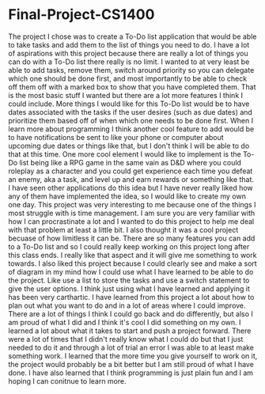 # Final-Project-CS1400
  The project I chose was to create a To-Do list application that would be able to take tasks and add them to the list of things you need to do. I have a lot of aspirations with this project because there are really a lot of things you can do with a To-Do list there really is no limit. I wanted to at very least be able to add tasks, remove them, switch around priority so you can delegate which one should be done first, and most importantly to be able to check off them off with a marked box to show that you have completed them. That is the most basic stuff I wanted but there are a lot more features I think I could include. More things I would like for this To-Do list would be to have dates associated with the tasks  if the user desires (such as due dates) and prioritize them based off of when which one needs to be done first. When I learn more about programming I think another cool feature to add would be to have notifications be sent to like your phone or computer about upcoming due dates or things like that, but I don't think I will be able to do that at this time. One more cool element I would like to implement is the To-Do list being like a RPG game in the same vain as D&D where you could roleplay as a character and you could get experience each time you defeat an enemy, aka a task, and level up and earn rewards or something like that. I have seen other applications do this idea but I have never really liked how any of them have implemented the idea, so I would like to create my own one day.
  This project was very interesting to me because one of the things I most struggle with is time management. I am sure you are very familiar with how I can procrastinate a lot and I wanted to do this project to help me deal with that problem at least a little bit. I also thought it was a cool project becuase of how limitless it can be. There are so many features you can add to a To-Do list and so I could really keep working on this project long after this class ends. I really like that aspect and it will give me something to work towards. I also liked this project because I could clearly see and make a sort of diagram in my mind how I could use what I have learned to be able to do the project. Like use a list to store the tasks and use a switch statement to give the user options. I think just using what I have learned and applying it has been very carthartic.
    I have learned from this project a lot about how to plan out what you want to do and in a lot of areas where I could improve. There are a lot of things I think I could go back and do differently, but also I am proud of what I did and I think it's cool I did something on my own. I learned a lot about what it takes to start and push a project forward. There were a lot of times that I didn't really know what I could do but that I just needed to do it and through a lot of trial an error I was able to at least make something work. I learned that the more time you give yourself to work on it, the project would probably be a bit better but I am still proud of what I have done. I have also learned that I think programming is just plain fun and I am hoping I can conitnue to learn more.
